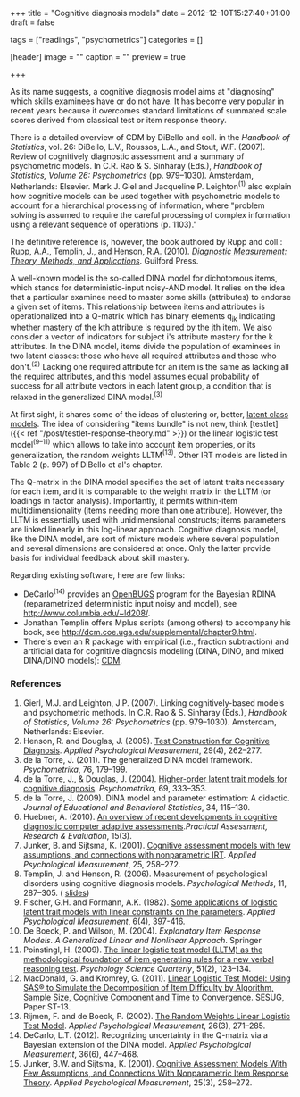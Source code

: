 +++
title = "Cognitive diagnosis models"
date = 2012-12-10T15:27:40+01:00
draft = false

tags = ["readings", "psychometrics"]
categories = []

[header]
image = ""
caption = ""
preview = true

+++

As its name suggests, a cognitive diagnosis model aims at "diagnosing" which skills examinees have or do not have. It has become very popular in recent years because it overcomes standard limitations of summated scale scores derived from classical test or item response theory.

There is a detailed overview of CDM by DiBello and coll. in the *Handbook of Statistics*, vol. 26:
DiBello, L.V., Roussos, L.A., and Stout, W.F. (2007). Review of cognitively diagnostic assessment and a summary of psychometric models. In C.R. Rao & S. Sinharay (Eds.), *Handbook of Statistics, Volume 26: Psychometrics* (pp. 979–1030). Amsterdam, Netherlands: Elsevier.
Mark J. Giel and Jacqueline P. Leighton<sup>(1)</sup> also explain how cognitive models can be used together with psychometric models to account for a hierarchical processing of information, where "problem solving is assumed to require the careful processing of complex information using a relevant sequence of operations (p. 1103)." 

The definitive reference is, however, the book authored by Rupp and coll.: Rupp, A.A., Templin, J., and Henson, R.A. (2010). [*Diagnostic Measurement: Theory, Methods, and Applications*](http://dcm.coe.uga.edu). Guilford Press. 

A well-known model is the so-called DINA model for dichotomous items, which stands for deterministic-input noisy-AND model. It relies on the idea that a particular examinee need to master some skills (attributes) to endorse a given set of items. This relationship between items and attributes is operationalized into a Q-matrix which has binary elements q<sub>jk</sub> indicating whether mastery of the kth attribute is required by the jth item. We also consider a vector of indicators for subject i's attribute mastery for the k attributes. In the DINA model, items divide the population of examinees in two latent classes: those who have all required attributes and those who don't.<sup>(2)</sup> Lacking one required attribute for an item is the same as lacking all the required attributes, and this model assumes equal probability of success for all attribute vectors in each latent group, a condition that is relaxed in the generalized DINA model.<sup>(3)</sup>

At first sight, it shares some of the ideas of clustering or, better, <i class="fa fa-file-pdf-o fa-1x"></i> [latent class models](http://www.iea.nl/fileadmin/user_upload/IRC/IRC_2008/Papers/IRC2008_Chiu_Seo_etal.pdf). The idea of considering "items bundle" is not new, think [testlet]({{< ref "/post/testlet-response-theory.md" >}}) or the linear logistic test model<sup>(9–11)</sup> which allows to take into account item properties, or its generalization, the random weights LLTM<sup>(13)</sup>. Other IRT models are listed in Table 2 (p. 997) of DiBello et al's chapter.

The Q-matrix in the DINA model specifies the set of latent traits necessary for each item, and it is comparable to the weight matrix in the LLTM (or loadings in factor analysis). Importantly, it permits within-item multidimensionality (items needing more than one attribute). However, the LLTM is essentially used with unidimensional constructs; items parameters are linked linearly in this log-linear approach. Cognitive diagnosis model, like the DINA model, are sort of mixture models where several population and several dimensions are considered at once. Only the latter provide basis for individual feedback about skill mastery.

Regarding existing software, here are few links:

- DeCarlo<sup>(14)</sup> provides an [OpenBUGS](http://www.openbugs.info/w/) program for the Bayesian RDINA (reparametrized deterministic input noisy and model), see <http://www.columbia.edu/~ld208/>.
- Jonathan Templin offers Mplus scripts (among others) to accompany his book, see <http://dcm.coe.uga.edu/supplemental/chapter9.html>.
- There's even an R package with empirical (i.e., fraction subtraction) and artificial data for cognitive diagnosis modeling (DINA, DINO, and mixed DINA/DINO models): [CDM](http://http://cran.r-project.org/web/packages/CDM).

### References

1. Gierl, M.J. and Leighton, J.P. (2007). Linking cognitively-based models and psychometric methods. In C.R. Rao & S. Sinharay (Eds.), *Handbook of Statistics, Volume 26: Psychometrics* (pp. 979–1030). Amsterdam, Netherlands: Elsevier.
2. Henson, R. and Douglas, J. (2005). [Test Construction for Cognitive Diagnosis](http://bit.ly/122gGb5). *Applied Psychological Measurement*, 29(4), 262–277.
3. de la Torre, J. (2011). The generalized DINA model framework. *Psychometrika*, 76, 179–199.
4. de la Torre, J., & Douglas, J. (2004). <i class="fa fa-file-pdf-o fa-1x"></i> [Higher-order latent trait models
for cognitive diagnosis](http://aliquote.org/pub/delatorre2004.pdf). *Psychometrika*,
69, 333–353. 
5. de la Torre, J. (2009). DINA model and parameter estimation: A didactic. *Journal of Educational and Behavioral Statistics*, 34, 115–130.
6. Huebner, A. (2010). <i class="fa fa-file-pdf-o fa-1x"></i> [An overview of recent developments in cognitive diagnostic computer adaptive assessments](http://pareonline.net/pdf/v15n3.pdf).*Practical Assessment, Research & Evaluation*, 15(3).
7. Junker, B. and Sijtsma, K. (2001). <i class="fa fa-file-pdf-o fa-1x"></i> [Cognitive assessment models with few assumptions, and connections with nonparametric IRT](http://www.stat.cmu.edu/~brian/apm/np-cog4.pdf). *Applied Psychological Measurement*, 25, 258–272.
8. Templin, J. and Henson, R. (2006). Measurement of psychological disorders using cognitive diagnosis models. *Psychological Methods*, 11, 287–305. (<i class="fa fa-file-pdf-o fa-1x"></i> [slides](http://jtemplin.coe.uga.edu/files/presentations/jtemplin_ku2005.pdf))
9. Fischer, G.H. and Formann, A.K. (1982). [Some applications of logistic latent trait models with linear constraints on the parameters](http://bit.ly/U79zrk). *Applied Psychological Measurement*, 6(4), 397-416.
10. De Boeck, P. and Wilson, M. (2004). *Explanatory Item Response Models. A Generalized Linear and Nonlinear Approach*. Springer
11. Poinstingl, H. (2009). [The linear logistic test model (LLTM) as the methodological foundation of item generating rules for a new verbal reasoning test](http://bit.ly/U77njF). *Psychology Science Quarterly*, 51(2), 123–134.
12. MacDonald, G. and Kromrey, G. (2011). [Linear Logistic Test Model: Using SAS® to Simulate the Decomposition of Item Difficulty by Algorithm, Sample Size, Cognitive Component and Time to Convergence](http://bit.ly/UOiul0). SESUG, Paper ST-13.
13. Rijmen, F. and de Boeck, P. (2002). [The Random Weights Linear Logistic Test Model](http://bit.ly/U7c50V). *Applied Psychological Measurement*, 26(3), 271–285.
14. DeCarlo, L.T. (2012). Recognizing uncertainty in the Q-matrix via a Bayesian extension of the DINA model. *Applied Psychological Measurement*, 36(6), 447–468.
15. Junker, B.W. and Sijtsma, K. (2001). [Cognitive Assessment Models With Few Assumptions, and Connections With Nonparametric Item Response Theory](http://bit.ly/VKu7Md). *Applied Psychological Measurement*, 25(3), 258–272.
